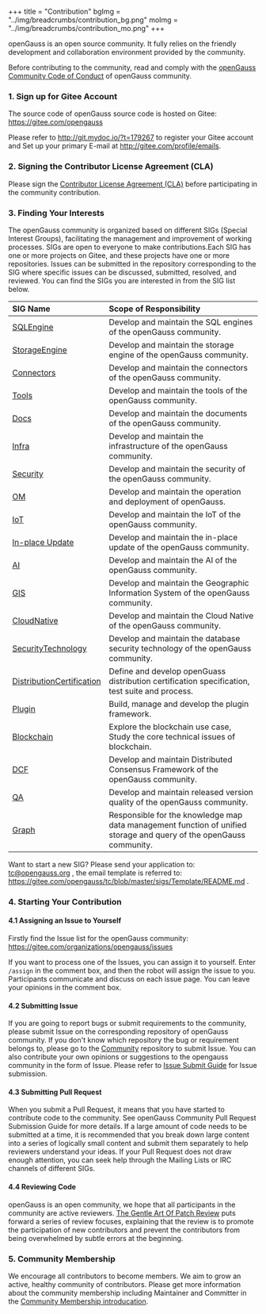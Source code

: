 +++
title = "Contribution"
bgImg = "../img/breadcrumbs/contribution_bg.png"
moImg = "../img/breadcrumbs/contribution_mo.png"
+++

openGauss is an open source community. It fully relies on the friendly development and collaboration environment provided by the community.

Before contributing to the community, read and comply with the [openGauss Community Code of Conduct](https://gitee.com/opengauss/community/blob/master/code-of-conduct.en.md) of openGauss community.

### 1. Sign up for Gitee Account

The source code of openGauss source code is hosted on Gitee: https://gitee.com/opengauss

Please refer to <http://git.mydoc.io/?t=179267> to register your Gitee account and Set up your primary E-mail at <http://gitee.com/profile/emails>.

### 2. Signing the Contributor License Agreement (CLA)

Please sign the [Contributor License Agreement (CLA)](https://clasign.osinfra.cn/sign/Z2l0ZWUlMkZvcGVuZ2F1c3M=) before participating in the community contribution.

### 3. Finding Your Interests

The openGauss community is organized based on different SIGs (Special Interest Groups), facilitating the management and improvement of working processes.
SIGs are open to everyone to make contributions.Each SIG has one or more projects on Gitee, and these projects have one or more repositories.
Issues can be submitted in the repository corresponding to the SIG where specific issues can be discussed, submitted, resolved, and reviewed.
You can find the SIGs you are interested in from the SIG list below.

| SIG Name | Scope of Responsibility |
| :------- | :--------------- |
| [SQLEngine](https://gitee.com/opengauss/tc/tree/master/sigs/SQLEngine) | Develop and maintain the SQL engines of the openGauss community. |
| [StorageEngine](https://gitee.com/opengauss/tc/tree/master/sigs/StorageEngine) | Develop and maintain the storage engine of the openGauss community. |
| [Connectors](https://gitee.com/opengauss/tc/tree/master/sigs/Connectors) | Develop and maintain the connectors of the openGauss community. |
| [Tools](https://gitee.com/opengauss/tc/tree/master/sigs/Tools) | Develop and maintain the tools of the openGauss community. |
| [Docs](https://gitee.com/opengauss/tc/tree/master/sigs/Docs) | Develop and maintain the documents of the openGauss community. |
| [Infra](https://gitee.com/opengauss/tc/tree/master/sigs/Infra) | Develop and maintain the infrastructure of the openGauss community. |
| [Security](https://gitee.com/opengauss/tc/tree/master/sigs/Security) | Develop and maintain the security of the openGauss community. |
| [OM](https://gitee.com/opengauss/tc/tree/master/sigs/OM) | Develop and maintain the operation and deployment of openGauss. |
| [IoT](https://gitee.com/opengauss/tc/tree/master/sigs/IoT) | Develop and maintain the IoT of the openGauss community. |
| [In-place Update](https://gitee.com/opengauss/tc/tree/master/sigs/In-place-Update) | Develop and maintain the in-place update of the openGauss community. |
| [AI](https://gitee.com/opengauss/tc/tree/master/sigs/AI) | Develop and maintain the AI of the openGauss community. |
| [GIS](https://gitee.com/opengauss/tc/tree/master/sigs/GIS) | Develop and maintain the Geographic Information System of the openGauss community. |
| [CloudNative](https://gitee.com/opengauss/tc/tree/master/sigs/CloudNative) | Develop and maintain the Cloud Native of the openGauss community. |
| [SecurityTechnology](https://gitee.com/opengauss/tc/tree/master/sigs/SecurityTechnology) | Develop and maintain the database security technology of the openGauss community. |
| [DistributionCertification](https://gitee.com/opengauss/tc/tree/master/sigs/DistributionCertification) | Define and develop openGuass distribution certification specification, test suite and process. |
| [Plugin](https://gitee.com/opengauss/tc/tree/master/sigs/Plugin) | Build, manage and develop the plugin framework. |
| [Blockchain](https://gitee.com/opengauss/tc/tree/master/sigs/Blockchain) | Explore the blockchain use case, Study the core technical issues of blockchain. |
| [DCF](https://gitee.com/opengauss/tc/tree/master/sigs/DCF) | Develop and maintain Distributed Consensus Framework of the openGauss community. |
| [QA](https://gitee.com/opengauss/tc/tree/master/sigs/QA) | Develop and maintain released version quality of the openGauss community. |
| [Graph](https://gitee.com/opengauss/tc/tree/master/sigs/SecurityTechnology) | Responsible for the knowledge map data management function of unified storage and query of the openGauss community. |


Want to start a new SIG? Please send your application to: <tc@opengauss.org> , the email template is referred to: <https://gitee.com/opengauss/tc/blob/master/sigs/Template/README.md> .

### 4. Starting Your Contribution

#### 4.1 Assigning an Issue to Yourself

Firstly find the Issue list for the openGauss community: https://gitee.com/organizations/opengauss/issues

If you want to process one of the Issues, you can assign it to yourself. Enter `/assign` in the comment box, and then the robot will assign the issue to you.
Participants communicate and discuss on each issue page. You can leave your opinions in the comment box.

#### 4.2 Submitting Issue

If you are going to report bugs or submit requirements to the community, please submit Issue on the corresponding repository of openGauss community.
If you don't know which repository the bug or requirement belongs to, please go to the [Community](https://gitee.com/opengauss/community) repository to submit Issue.
You can also contribute your own opinions or suggestions to the opengauss community in the form of Issue.
Please refer to [Issue Submit Guide](https://gitee.com/opengauss/community/blob/master/contributors/issue-submit.en.md) for Issue submission.

#### 4.3 Submitting Pull Request

When you submit a Pull Request, it means that you have started to contribute code to the community. See openGauss Community Pull Request Submission Guide for more details.
If a large amount of code needs to be submitted at a time, it is recommended that you break down large content into a series of logically small content and submit them separately to help reviewers understand your ideas.
If your Pull Request does not draw enough attention, you can seek help through the Mailing Lists or IRC channels of different SIGs.

#### 4.4 Reviewing Code

openGauss is an open community, we hope that all participants in the community are active reviewers.
[The Gentle Art Of Patch Review](https://sage.thesharps.us/2014/09/01/the-gentle-art-of-patch-review/) puts forward a series of review focuses, explaining that the review is to promote the participation of new contributors and prevent the contributors from being overwhelmed by subtle errors at the beginning.

### 5. Community Membership

We encourage all contributors to become members. We aim to grow an active, healthy community of contributors. Please get more information about the community membership including Maintainer and Committer in the [Community Membership introducation](https://gitee.com/opengauss/community/blob/master/community-membership.en.md).
